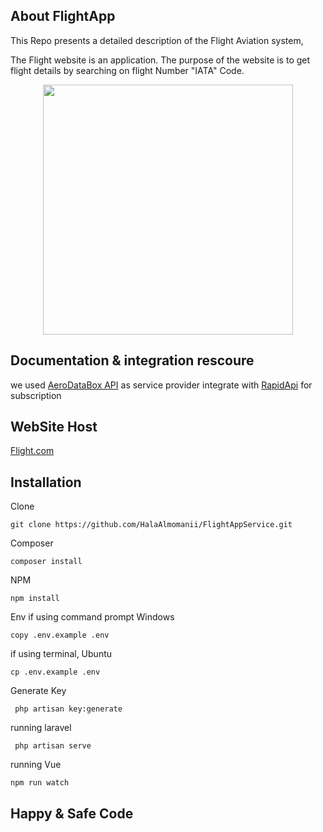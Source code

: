 
## About FlightApp

This Repo presents a detailed description of the Flight Aviation system, 

The Flight website is an application. The purpose of the website is to get flight details by searching on flight Number "IATA" Code.

<p align="center"><img src="https://encrypted-tbn0.gstatic.com/images?q=tbn:ANd9GcRnUTMgtpfAWHl19dA9n1TDtMyydB6cfF6-rQ&usqp=CAU" width="400"></p>

## Documentation & integration rescoure 
we used <a href="https://www.aerodatabox.com/data-coverage" >AeroDataBox API</a> as service provider integrate with <a href="https://rapidapi.com/aerodatabox/api/aerodatabox"> RapidApi</a> for subscription

## WebSite Host
<a href ='https://flight-apiapp.herokuapp.com'/>Flight.com</a>

## Installation 
Clone 
```
git clone https://github.com/HalaAlmomanii/FlightAppService.git

```
Composer

``` 
composer install 

```
NPM
```
npm install

```
Env
if using command prompt Windows

```
copy .env.example .env 
```
if using terminal, Ubuntu
```
cp .env.example .env 
```
Generate Key
```
 php artisan key:generate
```
running laravel
```
 php artisan serve
```
running Vue
```
npm run watch 
```
## Happy & Safe Code
